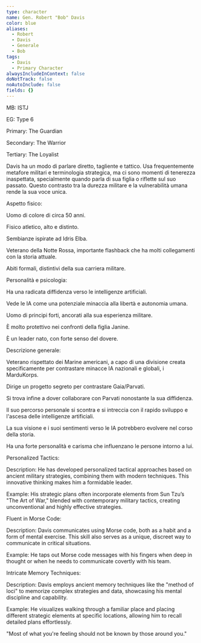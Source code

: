 ```yaml
---
type: character
name: Gen. Robert "Bob" Davis
color: blue
aliases:
  - Robert
  - Davis
  - Generale
  - Bob
tags:
  - Davis
  - Primary Character
alwaysIncludeInContext: false
doNotTrack: false
noAutoInclude: false
fields: {}
---
```

MB: ISTJ

EG: Type 6

Primary: The Guardian

Secondary: The Warrior

Tertiary: The Loyalist

Davis ha un modo di parlare diretto, tagliente e tattico. Usa frequentemente metafore militari e terminologia strategica, ma ci sono momenti di tenerezza inaspettata, specialmente quando parla di sua figlia o riflette sul suo passato. Questo contrasto tra la durezza militare e la vulnerabilità umana rende la sua voce unica.

Aspetto fisico:

Uomo di colore di circa 50 anni.

Fisico atletico, alto e distinto.

Sembianze ispirate ad Idris Elba.

Veterano della Notte Rossa, importante flashback che ha molti collegamenti con la storia attuale.

Abiti formali, distintivi della sua carriera militare.

Personalità e psicologia:

Ha una radicata diffidenza verso le intelligenze artificiali.

Vede le IA come una potenziale minaccia alla libertà e autonomia umana.

Uomo di principi forti, ancorati alla sua esperienza militare.

È molto protettivo nei confronti della figlia Janine.

È un leader nato, con forte senso del dovere.

Descrizione generale:

Veterano rispettato dei Marine americani, a capo di una divisione creata specificamente per contrastare minacce IA nazionali e globali, i MarduKorps.

Dirige un progetto segreto per contrastare Gaia/Parvati.

Si trova infine a dover collaborare con Parvati nonostante la sua diffidenza.

Il suo percorso personale si scontra e si intreccia con il rapido sviluppo e l'ascesa delle intelligenze artificiali.

La sua visione e i suoi sentimenti verso le IA potrebbero evolvere nel corso della storia.

Ha una forte personalità e carisma che influenzano le persone intorno a lui.

Personalized Tactics:

Description: He has developed personalized tactical approaches based on ancient military strategies, combining them with modern techniques. This innovative thinking makes him a formidable leader.

Example: His strategic plans often incorporate elements from Sun Tzu’s "The Art of War," blended with contemporary military tactics, creating unconventional and highly effective strategies.

Fluent in Morse Code:

Description: Davis communicates using Morse code, both as a habit and a form of mental exercise. This skill also serves as a unique, discreet way to communicate in critical situations.

Example: He taps out Morse code messages with his fingers when deep in thought or when he needs to communicate covertly with his team.

Intricate Memory Techniques:

Description: Davis employs ancient memory techniques like the "method of loci" to memorize complex strategies and data, showcasing his mental discipline and capability.

Example: He visualizes walking through a familiar place and placing different strategic elements at specific locations, allowing him to recall detailed plans effortlessly.

"Most of what you're feeling should not be known by those around you."